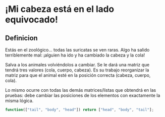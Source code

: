 # ¡Mi cabeza está en el lado equivocado!

## Definicion

Estás en el zoológico... todas las suricatas se ven raras. Algo ha salido terriblemente mal: ¡alguien ha ido y ha cambiado la cabeza y la cola!

Salva a los animales volviéndolos a cambiar. Se le dará una matriz que tendrá tres valores (cola, cuerpo, cabeza). Es su trabajo reorganizar la matriz para que el animal esté en la posición correcta (cabeza, cuerpo, cola).

Lo mismo ocurre con todas las demás matrices/listas que obtendrá en las pruebas: debe cambiar las posiciones de los elementos con exactamente la misma lógica.

```javascript
function(["tail", "body", "head"]) return ["head", "body", "tail"];
```